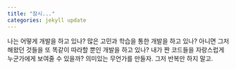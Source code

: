 ```yaml
---
title: "잠시..."
categories: jekyll update
---
```


나는 어떻게 개발을 하고 있나?
많은 고민과 학습을 통한 개발을 하고 있나?
아니면 그저 해왔던 것들을 또 똑같이 따라할 뿐인 개발을 하고 있나?
내가 짠 코드들을 자랑스럽게 누군가에게 보여줄 수 있을까?
의미있는 무언가를 만들자.
그저 반복만 하지 말고.
